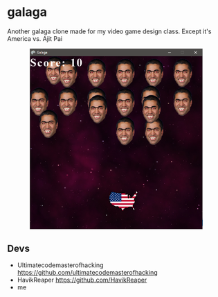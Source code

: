 # galaga
Another galaga clone made for my video game design class. Except it's America vs. Ajit Pai

<p align="center"><img src="screenshot.png" width="400"/></p>

## Devs
- Ultimatecodemasterofhacking https://github.com/ultimatecodemasterofhacking
- HavikReaper https://github.com/HavikReaper
- me
